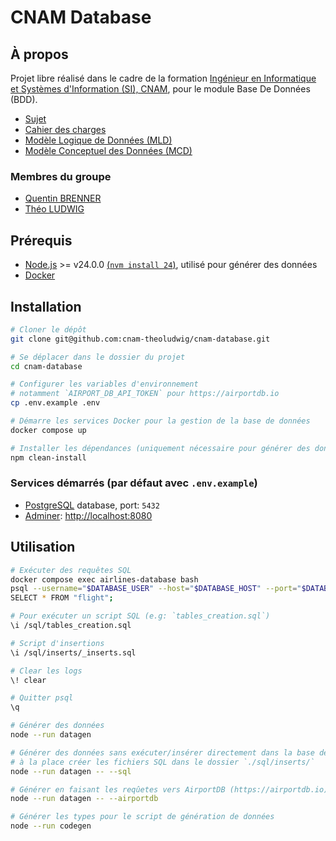 # CNAM Database

## À propos

Projet libre réalisé dans le cadre de la formation [Ingénieur en Informatique et Systèmes d'Information (SI), CNAM](https://www.itii-alsace.fr/formations/informatique-et-systemes-dinformation-le-cnam/), pour le module Base De Données (BDD).

- [Sujet](./docs/sujet.md)
- [Cahier des charges](./docs/cahier_des_charges.md)
- [Modèle Logique de Données (MLD)](./docs/MLD.md)
- [Modèle Conceptuel des Données (MCD)](./docs/MCD.puml)

### Membres du groupe

- [Quentin BRENNER](https://github.com/OneLiberty)
- [Théo LUDWIG](https://gitlab.com/theoludwig)

## Prérequis

- [Node.js](https://nodejs.org/) >= v24.0.0 [(`nvm install 24`)](https://nvm.sh), utilisé pour générer des données
- [Docker](https://www.docker.com/)

## Installation

```sh
# Cloner le dépôt
git clone git@github.com:cnam-theoludwig/cnam-database.git

# Se déplacer dans le dossier du projet
cd cnam-database

# Configurer les variables d'environnement
# notamment `AIRPORT_DB_API_TOKEN` pour https://airportdb.io
cp .env.example .env

# Démarre les services Docker pour la gestion de la base de données
docker compose up

# Installer les dépendances (uniquement nécessaire pour générer des données)
npm clean-install
```

### Services démarrés (par défaut avec `.env.example`)

- [PostgreSQL](https://www.postgresql.org/) database, port: `5432`
- [Adminer](https://www.adminer.org/): <http://localhost:8080>

## Utilisation

```sh
# Exécuter des requêtes SQL
docker compose exec airlines-database bash
psql --username="$DATABASE_USER" --host="$DATABASE_HOST" --port="$DATABASE_PORT" --dbname="$DATABASE_NAME"
SELECT * FROM "flight";

# Pour exécuter un script SQL (e.g: `tables_creation.sql`)
\i /sql/tables_creation.sql

# Script d'insertions
\i /sql/inserts/_inserts.sql

# Clear les logs
\! clear

# Quitter psql
\q

# Générer des données
node --run datagen

# Générer des données sans exécuter/insérer directement dans la base de données
# à la place créer les fichiers SQL dans le dossier `./sql/inserts/`
node --run datagen -- --sql

# Générer en faisant les reqûetes vers AirportDB (https://airportdb.io) sinon utilise les JSON déjà présents dans `src/datagen/data`
node --run datagen -- --airportdb

# Générer les types pour le script de génération de données
node --run codegen
```
